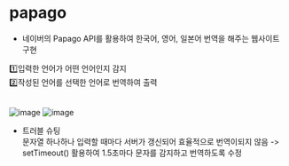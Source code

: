 # papago

- 네이버의 Papago API를 활용하여 한국어, 영어, 일본어 번역을 해주는 웹사이트 구현 <br>

1️⃣입력한 언어가 어떤 언어인지 감지<br>
2️⃣작성된 언어를 선택한 언어로 번역하여 출력<br><br>

![image](https://user-images.githubusercontent.com/78744630/182364888-ede776f7-0b0f-4a03-a163-715bb4291587.png)
![image](https://user-images.githubusercontent.com/78744630/182364941-b3a39479-9741-449a-9fd7-82ce01972b95.png)

- 트러블 슈팅<br>
문자열 하나하나 입력할 때마다 서버가 갱신되어 효율적으로 번역이되지 않음 -> setTimeout() 활용하여 1.5초마다 문자를 감지하고 번역하도록 수정

